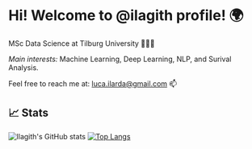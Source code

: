 # Hi! Welcome to @ilagith profile! 🌍 

MSc Data Science at Tilburg University 🦁🇳🇱

*Main interests:*  Machine Learning, Deep Learning, NLP, and Surival Analysis.

Feel free to reach me at: luca.ilarda@gmail.com 📫 

## 📈 Stats

![Ilagith's GitHub stats](https://github-readme-stats.vercel.app/api?username=ilagith&show_icons=true&theme=vue)
[![Top Langs](https://github-readme-stats.vercel.app/api/top-langs/?username=ilagith&langs_count=6)](https://github.com/ilagith/github-readme-stats)


<!---
ilagith/ilagith is a ✨ special ✨ repository because its `README.md` (this file) appears on your GitHub profile.
You can click the Preview link to take a look at your changes.
---> 
